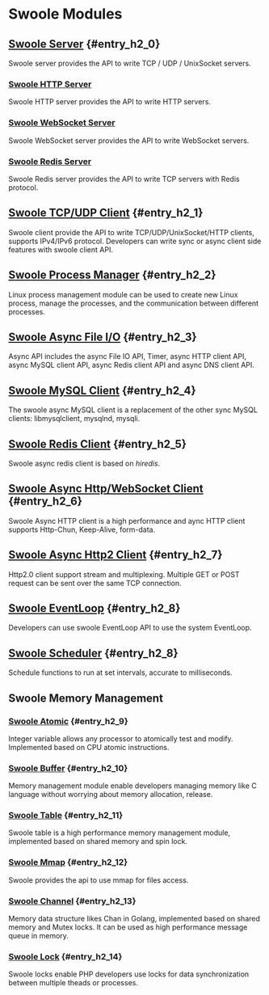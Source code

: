# Swoole Modules

## [Swoole Server](/modules/swoole-server.md) {#entry_h2_0}

Swoole server provides the API to write TCP / UDP / UnixSocket servers.

### [Swoole HTTP Server](/modules/swoole-http-server.md)

Swoole HTTP server provides the API to write HTTP servers.

### [Swoole WebSocket Server](/modules/swoole-websocket-server.md)

Swoole WebSocket server provides the API to write WebSocket servers.

### [Swoole Redis Server](/modules/swoole-redis-server.md)

Swoole Redis server provides the API to write TCP servers with Redis protocol.

## [Swoole TCP/UDP Client](/modules/swoole-client.md) {#entry_h2_1}

Swoole client provide the API to write TCP/UDP/UnixSocket/HTTP clients, supports IPv4/IPv6 protocol. Developers can write sync or async client side features with swoole client API.

## [Swoole Process Manager](/modules/swoole-process.md) {#entry_h2_2}

Linux process management module can be used to create new Linux process, manage the processes, and the communication between different processes.

## [Swoole Async File I/O](/modules/swoole-async-io.md) {#entry_h2_3}

Async API includes the async File IO API, Timer, async HTTP client API, async MySQL client API,  async Redis client API and async DNS client API.

## [Swoole MySQL Client](/modules/swoole-async-mysql-client.md) {#entry_h2_4}

The swoole async MySQL client is a replacement of the other sync MySQL clients: libmysqlclient, mysqlnd, mysqli.

## [Swoole Redis Client](/modules/swoole-async-redis-client.md) {#entry_h2_5}

Swoole async redis client is based on *hiredis*.

## [Swoole Async Http/WebSocket Client](/modules/swoole-async-http-client.md) {#entry_h2_6}

Swoole Async HTTP client is a high performance and aync HTTP client supports Http-Chun, Keep-Alive, form-data.

## [Swoole Async Http2 Client](/modules/swoole-async-http2-client.md) {#entry_h2_7}

Http2.0 client support stream and multiplexing. Multiple GET or POST request can be sent over the same TCP connection.

## [Swoole EventLoop](/modules/swoole-event-loop.md) {#entry_h2_8}

Developers can use swoole EventLoop API to use the system EventLoop.

## [Swoole Scheduler](/modules/swoole-scheduler.md) {#entry_h2_8}

Schedule functions to run at set intervals, accurate to milliseconds.

## Swoole Memory Management

### [Swoole Atomic](/modules/swoole-atomic.md) {#entry_h2_9}

Integer variable allows any processor to atomically test and modify. Implemented based on CPU atomic instructions.

### [Swoole Buffer](/modules/swoole-buffer.md) {#entry_h2_10}

Memory management module enable developers managing memory like C language without worrying about memory allocation, release.

### [Swoole Table](/modules/swoole-table.md) {#entry_h2_11}

Swoole table is a high performance memory management module, implemented based on shared memory and spin lock.

### [Swoole Mmap](/modules/swoole-mmap.md) {#entry_h2_12}

Swoole provides the api to use mmap for files access.

### [Swoole Channel](/modules/swoole-channel.md) {#entry_h2_13}

Memory data structure likes Chan in Golang, implemented based on shared memory and Mutex locks. It can be used as high performance message queue in memory. 

### [Swoole Lock](/modules/swoole-lock.md) {#entry_h2_14}

Swoole locks enable PHP developers use locks for data synchronization between multiple theads or processes.


